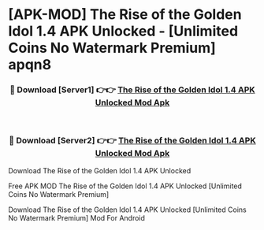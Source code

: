 # [APK-MOD] The Rise of the Golden Idol 1.4 APK Unlocked - [Unlimited Coins No Watermark Premium] apqn8



<div align="center">
<h3>🔴 Download [Server1] 👉👉 <a href="https://momento.my/?title=The_Rise_of_the_Golden_Idol_1.4_APK_Unlocked">The Rise of the Golden Idol 1.4 APK Unlocked Mod Apk</a></h3><br>

<h3>🔴 Download [Server2] 👉👉 <a href="https://momento.my/?title=The_Rise_of_the_Golden_Idol_1.4_APK_Unlocked">The Rise of the Golden Idol 1.4 APK Unlocked Mod Apk</a></h3>
</div>



Download The Rise of the Golden Idol 1.4 APK Unlocked 

Free APK MOD The Rise of the Golden Idol 1.4 APK Unlocked [Unlimited Coins No Watermark Premium]

Download The Rise of the Golden Idol 1.4 APK Unlocked [Unlimited Coins No Watermark Premium] Mod For Android

